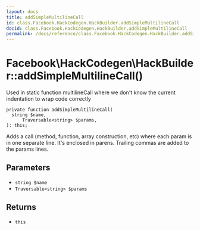 ```yaml
---
layout: docs
title: addSimpleMultilineCall
id: class.Facebook.HackCodegen.HackBuilder.addSimpleMultilineCall
docid: class.Facebook.HackCodegen.HackBuilder.addSimpleMultilineCall
permalink: /docs/reference/class.Facebook.HackCodegen.HackBuilder.addSimpleMultilineCall/
---
```

# Facebook\\HackCodegen\\HackBuilder::addSimpleMultilineCall()




Used in static function multilineCall where we don't know the current
indentation to wrap code correctly




``` Hack
private function addSimpleMultilineCall(
  string $name,
      Traversable<string> $params,
): this;
```




Adds a call (method, function, array construction, etc) where each param
is in one separate line.  It's enclosed in parens.  Trailing commas
are added to the params lines.




## Parameters




* ` string $name `
* ` Traversable<string> $params `




## Returns




- ` this `